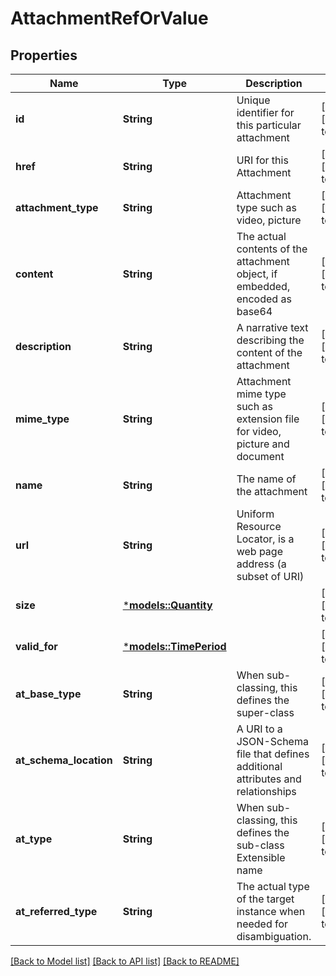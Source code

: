 # AttachmentRefOrValue

## Properties
Name | Type | Description | Notes
------------ | ------------- | ------------- | -------------
**id** | **String** | Unique identifier for this particular attachment | [optional] [default to None]
**href** | **String** | URI for this Attachment | [optional] [default to None]
**attachment_type** | **String** | Attachment type such as video, picture | [optional] [default to None]
**content** | **String** | The actual contents of the attachment object, if embedded, encoded as base64 | [optional] [default to None]
**description** | **String** | A narrative text describing the content of the attachment | [optional] [default to None]
**mime_type** | **String** | Attachment mime type such as extension file for video, picture and document | [optional] [default to None]
**name** | **String** | The name of the attachment | [optional] [default to None]
**url** | **String** | Uniform Resource Locator, is a web page address (a subset of URI) | [optional] [default to None]
**size** | [***models::Quantity**](Quantity.md) |  | [optional] [default to None]
**valid_for** | [***models::TimePeriod**](TimePeriod.md) |  | [optional] [default to None]
**at_base_type** | **String** | When sub-classing, this defines the super-class | [optional] [default to None]
**at_schema_location** | **String** | A URI to a JSON-Schema file that defines additional attributes and relationships | [optional] [default to None]
**at_type** | **String** | When sub-classing, this defines the sub-class Extensible name | [optional] [default to None]
**at_referred_type** | **String** | The actual type of the target instance when needed for disambiguation. | [optional] [default to None]

[[Back to Model list]](../README.md#documentation-for-models) [[Back to API list]](../README.md#documentation-for-api-endpoints) [[Back to README]](../README.md)


